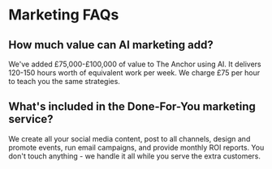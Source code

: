 # Marketing FAQs

## How much value can AI marketing add?

We've added £75,000-£100,000 of value to The Anchor using AI. It delivers 120-150 hours worth of equivalent work per week. We charge £75 per hour to teach you the same strategies.

## What's included in the Done-For-You marketing service?

We create all your social media content, post to all channels, design and promote events, run email campaigns, and provide monthly ROI reports. You don't touch anything - we handle it all while you serve the extra customers.